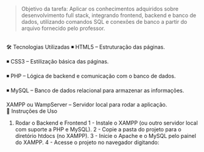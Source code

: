 > Objetivo da tarefa: Aplicar os conhecimentos adquiridos sobre desenvolvimento full stack, integrando frontend, backend e banco de dados, utilizando comandos SQL e conexões de banco a partir do arquivo fornecido pelo professor.
<br>
🛠 Tecnologias Utilizadas
◾ HTML5 – Estruturação das páginas.

◾ CSS3 – Estilização básica das páginas.

◾ PHP – Lógica de backend e comunicação com o banco de dados.

◾ MySQL – Banco de dados relacional para armazenar as informações.

XAMPP ou WampServer – Servidor local para rodar a aplicação.
<br>
🚀 Instruções de Uso
1. Rodar o Backend e Frontend
1 - Instale o XAMPP (ou outro servidor local com suporte a PHP e MySQL).
2 - Copie a pasta do projeto para o diretório htdocs (no XAMPP).
3 - Inicie o Apache e o MySQL pelo painel do XAMPP.
4 - Acesse o projeto no navegador digitando:

